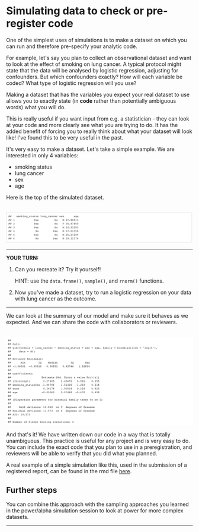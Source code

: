 # Simulating data to check or pre-register code


One of the simplest uses of simulations is to make a dataset on which you can run and therefore pre-specify your analytic code. 

For example, let's say you plan to collect an observational dataset and want to look at the effect of smoking on lung cancer. 
A typical protocol might state that the data will be analysed by logistic regression, adjusting for confounders. 
But which confounders exactly? How will each variable be coded? What type of logistic regression will you use? 

Making a dataset that has the variables you expect your real dataset to use allows you to exactly state (in **code** rather than potentially ambiguous words) what you will do. 

This is really useful if you want input from e.g. a statistician - they can look at your code and more clearly see what you are trying to do. 
It has the added benefit of forcing you to really think about what your dataset will look like! I've found this to be very useful in the past.

It's very easy to make a dataset. Let's take a simple example. We are interested in only 4 variables:

* smoking status 
* lung cancer
* sex
* age

Here is the top of the simulated dataset. 

<br/>
<img src="./assets/simulated-data.png" width="750">  
<br/>

***

**YOUR TURN:**

1. Can you recreate it? Try it yourself! 

    HINT: use the `data.frame()`, `sample()`, and `rnorm()` functions.

2. Now you've made a dataset, try to run a logistic regression on your data with lung cancer as the outcome. 

***

We can look at the summary of our model and make sure it behaves as we expected. And we can share the code with collaborators or reviewers.

<br/>
<img src="./assets/logreg-results.png" width="750">  
<br/>


And that's it! We have written down our code in a way that is totally unambiguous. This practice is useful for any project and is very easy to do. You can include the exact code that you plan to use in a preregistration, and reviewers will be able to verify that you did what you planned.

A real example of a simple simulation like this, used in the submission of a registered report, can be found in the rmd file [here](https://osf.io/5jf9p/).


## Further steps 

You can combine this approach with the sampling approaches you learned in the power/alpha simulation session to look at power for more complex datasets. 

*****



